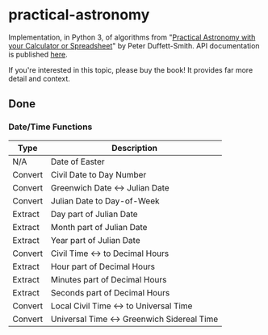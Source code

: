 # practical-astronomy

Implementation, in Python 3, of algorithms from "[Practical Astronomy with your Calculator or Spreadsheet](https://www.amazon.com/Practical-Astronomy-your-Calculator-Spreadsheet/dp/1108436072)" by Peter Duffett-Smith.  API documentation is published [here](https://jfcarr-astronomy.github.io/practical-astronomy/).

If you're interested in this topic, please buy the book!  It provides far more detail and context.

## Done

### Date/Time Functions

Type | Description
-----|------------
N/A | Date of Easter
Convert | Civil Date to Day Number
Convert | Greenwich Date <-> Julian Date
Convert | Julian Date to Day-of-Week
Extract | Day part of Julian Date
Extract | Month part of Julian Date
Extract | Year part of Julian Date
Convert | Civil Time <-> to Decimal Hours
Extract | Hour part of Decimal Hours
Extract | Minutes part of Decimal Hours
Extract | Seconds part of Decimal Hours
Convert | Local Civil Time <-> to Universal Time
Convert | Universal Time <-> Greenwich Sidereal Time
